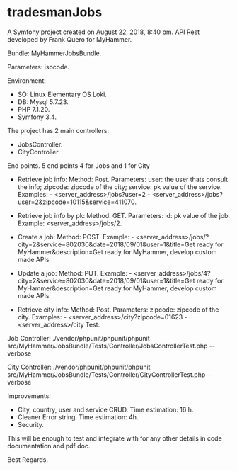 tradesmanJobs
=============

A Symfony project created on August 22, 2018, 8:40 pm. API Rest developed by
Frank Quero for MyHammer.


Bundle: MyHammerJobsBundle.

Parameters: isocode.

Environment:
  - SO: Linux Elementary OS Loki.
  - DB: Mysql 5.7.23.
  - PHP 7.1.20.
  - Symfony 3.4.

The project has 2 main controllers:

- JobsController.
- CityController.

End points. 5 end points 4 for Jobs and 1 for City

- Retrieve job info:
    Method: Post.
    Parameters: user: the user thats consult the info; zipcode: zipcode of the city; service: pk value of the service.
    Examples:
      - <server_address>/jobs?user=2
      - <server_address>/jobs?user=2&zipcode=10115&service=411070.

- Retrieve job info by pk:
    Method: GET.
    Parameters: id: pk value of the job.
    Example: <server_address>/jobs/2.  

- Create a job:
    Method: POST.
    Example:
      - <server_address>/jobs/?city=2&service=802030&date=2018/09/01&user=1&title=Get ready for MyHammer&description=Get ready for MyHammer, develop custom made APIs

- Update a job:
    Method: PUT.
    Example:
      - <server_address>/jobs/4?city=2&service=802030&date=2018/09/01&user=1&title=Get ready for MyHammer&description=Get ready for MyHammer, develop custom made APIs

- Retrieve city info:
    Method: Post.
    Parameters:  zipcode: zipcode of the city.
    Examples:
      - <server_address>/city?zipcode=01623
      - <server_address>/city
Test:

Job Controller: ./vendor/phpunit/phpunit/phpunit src/MyHammer/JobsBundle/Tests/Controller/JobsControllerTest.php --verbose

City Controller: ./vendor/phpunit/phpunit/phpunit src/MyHammer/JobsBundle/Tests/Controller/CityControllerTest.php --verbose

Improvements:

- City, country, user and service CRUD. Time estimation: 16 h.
- Cleaner Error string. Time estimation: 4h.
- Security.

This will be enough to test and integrate with for any other details in code documentation and pdf doc.

Best Regards.
